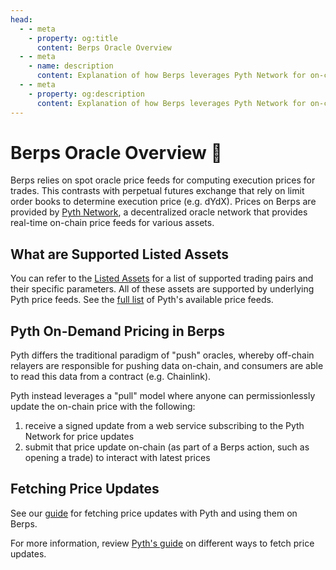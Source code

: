 ```yaml
---
head:
  - - meta
    - property: og:title
      content: Berps Oracle Overview
  - - meta
    - name: description
      content: Explanation of how Berps leverages Pyth Network for on-chain price feeds.
  - - meta
    - property: og:description
      content: Explanation of how Berps leverages Pyth Network for on-chain price feeds.
---
```


# Berps Oracle Overview 🔮

Berps relies on spot oracle price feeds for computing execution prices for trades. This contrasts with perpetual futures exchange that rely on limit order books to determine execution price (e.g. dYdX). Prices on Berps are provided by [Pyth Network](https://pyth.network/), a decentralized oracle network that provides real-time on-chain price feeds for various assets.

## What are Supported Listed Assets

You can refer to the [Listed Assets](/learn/leveraged-trading/listed-assets) for a list of supported trading pairs and their specific parameters. All of these assets are supported by underlying Pyth price feeds. See the [full list](https://pyth.network/developers/price-feed-ids) of Pyth's available price feeds.

## Pyth On-Demand Pricing in Berps

Pyth differs the traditional paradigm of "push" oracles, whereby off-chain relayers are responsible for pushing data on-chain, and consumers are able to read this data from a contract (e.g. Chainlink).

Pyth instead leverages a "pull" model where anyone can permissionlessly update the on-chain price with the following:

1. receive a signed update from a web service subscribing to the Pyth Network for price updates
2. submit that price update on-chain (as part of a Berps action, such as opening a trade) to interact with latest prices

## Fetching Price Updates

See our [guide](/developers/guides/fetch-price) for fetching price updates with Pyth and using them on Berps.

For more information, review [Pyth's guide](https://docs.pyth.network/price-feeds/fetch-price-updates) on different ways to fetch price updates.
